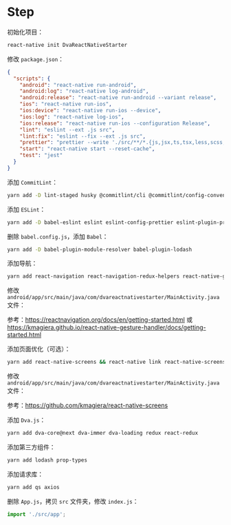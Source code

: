 # Step

初始化项目：

```bash
react-native init DvaReactNativeStarter
```

修改 `package.json`：

```json
{
  "scripts": {
    "android": "react-native run-android",
    "android:log": "react-native log-android",
    "android:release": "react-native run-android --variant release",
    "ios": "react-native run-ios",
    "ios:device": "react-native run-ios --device",
    "ios:log": "react-native log-ios",
    "ios:release": "react-native run-ios --configuration Release",
    "lint": "eslint --ext .js src",
    "lint:fix": "eslint --fix --ext .js src",
    "prettier": "prettier --write './src/**/*.{js,jsx,ts,tsx,less,scss,css}'",
    "start": "react-native start --reset-cache",
    "test": "jest"
  }
}
```

添加 `CommitLint`：

```bash
yarn add -D lint-staged husky @commitlint/cli @commitlint/config-conventional
```

添加 `ESLint`：

```bash
yarn add -D babel-eslint eslint eslint-config-prettier eslint-plugin-prettier eslint-config-alloy eslint-plugin-react eslint-plugin-react-hooks eslint-import-resolver-babel-module prettier
```

删除 `babel.config.js`，添加 `Babel`：

```bash
yarn add -D babel-plugin-module-resolver babel-plugin-lodash
```

添加导航：

```bash
yarn add react-navigation react-navigation-redux-helpers react-native-gesture-handler && react-native link react-native-gesture-handler
```

修改 `android/app/src/main/java/com/dvareactnativestarter/MainActivity.java` 文件：

参考：https://reactnavigation.org/docs/en/getting-started.html 或 https://kmagiera.github.io/react-native-gesture-handler/docs/getting-started.html

添加页面优化（可选）：

```bash
yarn add react-native-screens && react-native link react-native-screens
```

修改 `android/app/src/main/java/com/dvareactnativestarter/MainActivity.java` 文件：

参考：https://github.com/kmagiera/react-native-screens

添加 `Dva.js`：

```bash
yarn add dva-core@next dva-immer dva-loading redux react-redux
```

添加第三方组件：

```bash
yarn add lodash prop-types
```

添加请求库：

```bash
yarn add qs axios
```

删除 `App.js`，拷贝 `src` 文件夹，修改 `index.js`：

```js
import './src/app';
```
